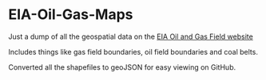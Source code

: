 EIA-Oil-Gas-Maps
================

Just a dump of all the geospatial data on the [EIA Oil and Gas Field website](http://www.eia.gov/pub/oil_gas/natural_gas/analysis_publications/maps/maps.htm)

Includes things like gas field boundaries, oil field boundaries and coal belts.

Converted all the shapefiles to geoJSON for easy viewing on GitHub.